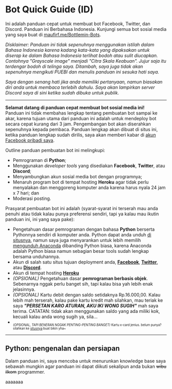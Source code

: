 # Bot Quick Guide (ID)
Ini adalah panduan cepat untuk membuat bot Facebook, Twitter, dan Discord. Panduan ini Berbahasa Indonesia. Kunjungi semua bot sosial media yang saya buat di [maufirf.me/Bottlemin-Bots](http://maufirf.me/Bottlemin-Bots).

_Disklaimer: Panduan ini tidak sepenuhnya menggunakan istilah dalam Bahasa Indonesia karena kadang kata-kata yang dipaksakan untuk diserap ke dalam Bahasa Indonesia terlihat bodoh atau sulit diucapkan. Contohnya "Grayscale image" menjadi "Citra Skala Keabuan". Jujur saja itu terdengar bodoh di telinga saya. Ditambah, saya juga tidak akan sepenuhnya mengikuti PUEBI dan menulis panduan ini sesuka hati saya._

_Saya dengan senang hati jika anda memiliki pertanyaan, namun biasakan diri anda untuk membaca terlebih dahulu. Saya akan lampirkan server Discord saya di sini ketika sudah dibuka untuk publik._

-------------

**Selamat datang di panduan cepat membuat bot sosial media ini!**<br/>
Panduan ini tidak membahas lengkap tentang pembuatan bot sampai ke akar, karena tujuan utama dari panduan ini adalah untuk mendeploy bot secara cepat kurang dari 3 jam. Pengembangan bot akan diserahkan sepenuhnya kepada pembaca. Panduan lengkap akan dibuat di situs ini, ketika panduan lengkap sudah dirilis, saya akan memberi kabar di [akun Facebook pribadi saya](https://fb.me/auficertepaja).

Outline panduan pembuatan bot ini melingkupi:
- Pemrograman di **Python**;
- Menggunakan _developer tools_ yang disediakan **Facebook**, **Twitter**, atau **Discord**;
- Menyambungkan akun sosial media bot dengan programnya;
- Menaruh program bot di tempat hosting **Heroku** agar tidak perlu menyalakan dan menggoreng komputer anda karena harus nyala 24 jam x 7 hari; dan
- Moderasi posting.

Prasyarat pembuatan bot ini adalah (syarat-syarat ini terserah mau anda penuhi atau tidak kalau punya preferensi sendiri, tapi ya kalau mau ikutin panduan ini, ini yang saya pake):
- Pengetahuan dasar pemrograman dengan bahasa **Python** berserta Pythonnya sendiri di komputer anda. Python dapat anda unduh [di situsnya](https://www.python.org/downloads/), namun saya juga menyarankan untuk lebih memilih [mengunduh Anaconda](https://www.anaconda.com/distribution/) dibanding Python biasa, karena Anaconda adalah Python biasa namun sebagian besar tools sudah lengkap bersama unduhannya.
- Akun di salah satu situs tujuan deployment anda, **[Facebook](https://fb.com)**, **[Twitter](https://twitter.com)**, atau **[Discord](https://discordapp.com)**.
- Akun di tempat hosting **[Heroku](https://heroku.com)**
- _(OPSIONAL)_ Pengetahuan dasar **pemrograman berbasis objek**. Sebenarnya nggak perlu banget sih, tapi kalau bisa yah lebih enak jelasinnya.
- _(OPSIONAL)_ Kartu debit dengan saldo setidaknya Rp.16.000,00. Kalau lebih mah terserah, kalau pake kartu kredit mah silahkan, mau teriak ke saya ***"PERSETAN KARO ATURAN, AKU IKI WONG SUGIH"*** mah saya terima. CATATAN: tidak akan menggunakan saldo yang ada miliki kok, kecuali kalau anda wong sugih ya, sila...
- <sub><sub>_(OPSIONAL, TAPI BENERAN NGGAK PENTING-PENTING BANGET)_ Kartu x-card jenius. belum punya? silahkan ke [situsnya](https://www.jenius.com/) buat bikin yha~</sub></sub>

--------

## Python: pengenalan dan persiapan

Dalam panduan ini, saya mencoba untuk menurunkan knowledge base saya sebawah mungkin agar panduan ini dapat diikuti sekalipun anda bukan ~~wibu ilkom~~ programmer.

<spoiler>aaaaaaa</spoiler>
